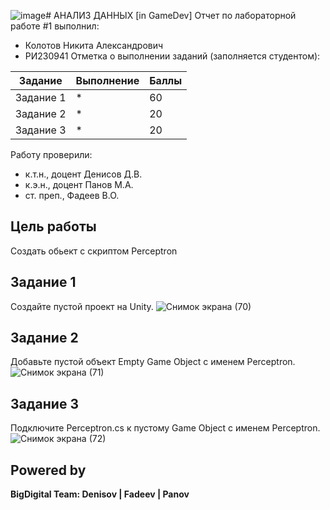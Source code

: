 ![image](https://github.com/user-attachments/assets/e213e7b0-0638-4ac0-a9bd-1c01197e7152)# АНАЛИЗ ДАННЫХ [in GameDev]
Отчет по лабораторной работе #1 выполнил:
- Колотов Никита Александрович
- РИ230941
Отметка о выполнении заданий (заполняется студентом):

| Задание | Выполнение | Баллы |
| ------ | ------ | ------ |
| Задание 1 | * | 60 |
| Задание 2 | * | 20 |
| Задание 3 | * | 20 |

Работу проверили:
- к.т.н., доцент Денисов Д.В.
- к.э.н., доцент Панов М.А.
- ст. преп., Фадеев В.О.

## Цель работы
Создать обьект с скриптом Perceptron

## Задание 1
Создайте пустой проект на Unity.
![Снимок экрана (70)](https://github.com/user-attachments/assets/e9a743af-d019-48f8-af15-47f5aa4203dd)


## Задание 2
Добавьте пустой объект Empty Game Object с именем Perceptron.
![Снимок экрана (71)](https://github.com/user-attachments/assets/0f8fcb07-6a33-4007-bc3b-0b24e06d6d2a)


## Задание 3
Подключите Perceptron.cs к пустому Game Object с именем Perceptron.
![Снимок экрана (72)](https://github.com/user-attachments/assets/05586c76-7efc-44bc-b68e-9e15cd49b5ea)



## Powered by

**BigDigital Team: Denisov | Fadeev | Panov**
